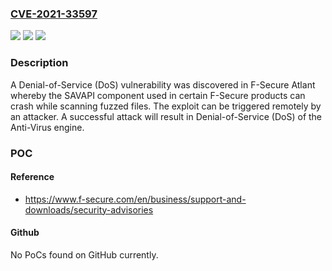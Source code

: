 ### [CVE-2021-33597](https://cve.mitre.org/cgi-bin/cvename.cgi?name=CVE-2021-33597)
![](https://img.shields.io/static/v1?label=Product&message=F-Secure%20endpoint%20protection%20products%20on%20Windows%2C%20Mac%20and%20Linux%20Security&color=blue)
![](https://img.shields.io/static/v1?label=Version&message=All%20Version%20%20&color=brightgreen)
![](https://img.shields.io/static/v1?label=Vulnerability&message=Denial%20of%20Service%20Vulnerability%20&color=brightgreen)

### Description

A Denial-of-Service (DoS) vulnerability was discovered in F-Secure Atlant whereby the SAVAPI component used in certain F-Secure products can crash while scanning fuzzed files. The exploit can be triggered remotely by an attacker. A successful attack will result in Denial-of-Service (DoS) of the Anti-Virus engine.

### POC

#### Reference
- https://www.f-secure.com/en/business/support-and-downloads/security-advisories

#### Github
No PoCs found on GitHub currently.

